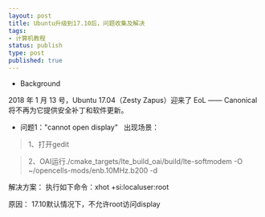 ```yaml
--- 
layout: post
title: Ubuntu升级到17.10后，问题收集及解决
tags: 
- 计算机教程
status: publish
type: post
published: true
---
```

- Background

2018 年 1 月 13 号，Ubuntu 17.04（Zesty Zapus）迎来了 EoL —— Canonical 将不再为它提供安全补丁和软件更新。

- 问题1："cannot open display"
&nbsp;
出现场景：

> 1、打开gedit

> 2、OAI运行./cmake_targets/lte_build_oai/build/lte-softmodem -O ~/opencells-mods/enb.10MHz.b200 -d

解决方案：
执行如下命令：xhot +si:localuser:root

原因：
17.10默认情况下，不允许root访问display
